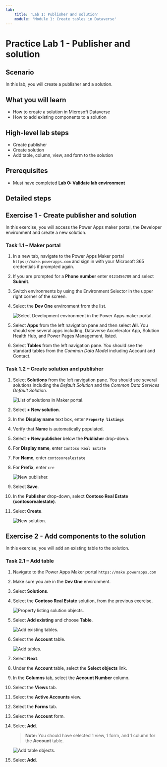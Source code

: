 ```yaml
---
lab:
    title: 'Lab 1: Publisher and solution'
    module: 'Module 1: Create tables in Dataverse'
---
```


# Practice Lab 1 - Publisher and solution

## Scenario

In this lab, you will create a publisher and a solution.

## What you will learn

- How to create a solution in Microsoft Dataverse
- How to add existing components to a solution

## High-level lab steps

- Create publisher
- Create solution
- Add table, column, view, and form to the solution
  
## Prerequisites

- Must have completed **Lab 0: Validate lab environment**

## Detailed steps

## Exercise 1 - Create publisher and solution

In this exercise, you will access the Power Apps maker portal, the Developer environment and create a new solution.

### Task 1.1 – Maker portal

1. In a new tab, navigate to the Power Apps Maker portal `https://make.powerapps.com` and sign in with your Microsoft 365 credentials if prompted again.

1. If you are prompted for a **Phone number** enter `0123456789` and select **Submit**.

1. Switch environments by using the Environment Selector in the upper right corner of the screen.

1. Select the **Dev One** environment from the list.

    ![Select Development environment in the Power Apps maker portal.](../media/select-dev-one-environment.png)

1. Select **Apps** from the left navigation pane and then select **All**. You should see several apps including, Dataverse Accelerator App, Solution Health Hub, and Power Pages Management, listed.

1. Select **Tables** from the left navigation pane. You should see the standard tables from the *Common Data Model* including Account and Contact.

### Task 1.2 – Create solution and publisher

1. Select **Solutions** from the left navigation pane. You should see several solutions including the *Default Solution* and the *Common Data Services Default Solution*.

    ![List of solutions in Maker portal.](../media/solutions-list.png)

1. Select **+ New solution**.

1. In the **Display name** text box, enter **`Property listings`**

1. Verify that **Name** is automatically populated.

1. Select **+ New publisher** below the **Publisher** drop-down.

1. For **Display name**, enter `Contoso Real Estate`

1. For **Name**, enter `contosorealestate`

1. For **Prefix**, enter `cre`

    ![New publisher.](../media/new-publisher.png)

1. Select **Save**.

1. In the **Publisher** drop-down, select **Contoso Real Estate (contosorealestate)**.

1. Select **Create**.

    ![New solution.](../media/new-solution.png)

## Exercise 2 - Add components to the solution

In this exercise, you will add an existing table to the solution.

### Task 2.1 – Add table

1. Navigate to the Power Apps Maker portal `https://make.powerapps.com`

1. Make sure you are in the **Dev One** environment.

1. Select **Solutions**.

1. Select the **Contoso Real Estate** solution, from the previous exercise.

    ![Property listing solution objects.](../media/solution-objects.png)

1. Select **Add existing** and choose **Table**.

    ![Add existing tables.](../media/add-existing.png)

1. Select the **Account** table.

    ![Add tables.](../media/add-tables.png)

1. Select **Next**.

1. Under the **Account** table, select the **Select objects** link.

1. In the **Columns** tab, select the **Account Number** column.

1. Select the **Views** tab.

1. Select the **Active Accounts** view.

1. Select the **Forms** tab.

1. Select the **Account** form.

1. Select **Add**.

    > **Note:** You should have selected 1 view, 1 form, and 1 column for the **Account** table.

    ![Add table objects.](../media/add-objects.png)

1. Select **Add**.
